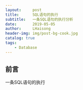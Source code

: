 ```yaml
---
layout:     post
title:      SQL语句的执行
subtitle:   一条SQL语句的执行分析
date:       2019-05-05
author:     LHaisong
header-img: img/post-bg-cook.jpg
catalog: true
tags:
    - Database
---
```


## 前言
一条SQL语句的执行
 

